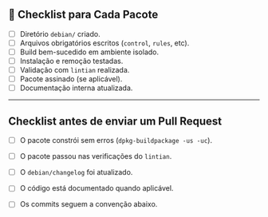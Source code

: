 
## 🔄 Checklist para Cada Pacote

- [ ] Diretório `debian/` criado.
- [ ] Arquivos obrigatórios escritos (`control`, `rules`, etc).
- [ ] Build bem-sucedido em ambiente isolado.
- [ ] Instalação e remoção testadas.
- [ ] Validação com `lintian` realizada.
- [ ] Pacote assinado (se aplicável).
- [ ] Documentação interna atualizada.

---

## Checklist antes de enviar um Pull Request

- [ ] O pacote constrói sem erros (`dpkg-buildpackage -us -uc`).
- [ ] O pacote passou nas verificações do `lintian`.
- [ ] O `debian/changelog` foi atualizado.
- [ ] O código está documentado quando aplicável.
- [ ] Os commits seguem a convenção abaixo.

